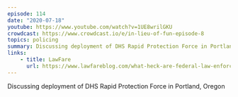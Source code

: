 ```yaml
---
episode: 114
date: "2020-07-18"
youtube: https://www.youtube.com/watch?v=1UE8wrilGKU
crowdcast: https://www.crowdcast.io/e/in-lieu-of-fun-episode-8
topics: policing
summary: Discussing deployment of DHS Rapid Protection Force in Portland, Oregon
links:
    - title: LawFare
      url: https://www.lawfareblog.com/what-heck-are-federal-law-enforcement-officers-doing-portland
---
```


Discussing deployment of DHS Rapid Protection Force in Portland, Oregon
